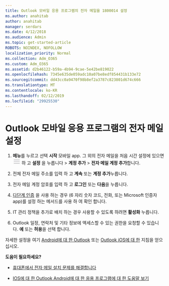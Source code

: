 ```yaml
---
title: Outlook 모바일 응용 프로그램의 전자 메일을 1800014 설정
ms.author: anahitab
author: anahitab
manager: serdars
ms.date: 4/12/2018
ms.audience: Admin
ms.topic: get-started-article
ROBOTS: NOINDEX, NOFOLLOW
localization_priority: Normal
ms.collection: Adm_O365
ms.custom: Adm_O365
ms.assetid: d2b46122-b59a-4b94-9cae-5e42be819022
ms.openlocfilehash: 7345e635de059adc10a07be8edf854431b133e72
ms.sourcegitcommit: dd43cc0a9470f98b8ef2a3787c823801d674c666
ms.translationtype: MT
ms.contentlocale: ko-KR
ms.lasthandoff: 02/12/2019
ms.locfileid: "29925530"
---
```

# <a name="set-up-email-in-the-outlook-mobile-app"></a>Outlook 모바일 응용 프로그램의 전자 메일 설정

1. **메뉴**를 누르고 선택 **시작** 모바일 app. 그 외의 전자 메일을 처음 시간 설정에 있으면![에서 메뉴 단추](media/265b9089-9630-42dd-a244-d9a412d8fe47.png) 하 고 **설정** 을 누릅니다 \> **계정 추가** \> **전자 메일 계정 추가**합니다. 
    
2. 전체 전자 메일 주소를 입력 하 고 **계속** 또는 **계정 추가**누릅니다.
    
3. 전자 메일 계정 암호를 입력 하 고 **로그인** 또는 **다음**을 누릅니다. 
    
4. [다단계 인증](https://support.office.com/article/8f0454b2-f51a-4d9c-bcde-2c48e41621c6.aspx) 을 사용 하는 경우 (6 자리 숫자 코드, 전화, 또는 Microsoft 인증자 app)를 설정 하는 메서드를 사용 하 여 확인 합니다. 
    
5. IT 관리 정책을 추가로 배치 하는 경우 사용할 수 있도록 하려면 **활성화** 누릅니다. 
    
6. Outlook 일정, 연락처 및 기타 정보에 액세스할 수 있는 권한을 요청할 수 있습니다. **예** 또는 **허용**을 선택 합니다. 
    
자세한 설정을 여기 [Android에 대 한 Outlook](https://support.office.com/article/886db551-8dfa-4fd5-b835-f8e532091872.aspx) 또는 [Outlook iOS에 대 한](https://support.office.com/article/b2de2161-cc1d-49ef-9ef9-81acd1c8e234.aspx) 지침을 얻으십시오. 
  
 **도움이 필요하세요?**
  
- [휴대폰에서 전자 메일 설치 문제를 해결합니다](https://support.office.com/article/a264ef01-9c88-48fb-9285-7017e4f31f02.aspx)
    
- [IOS에 대 한 Outlook Android에 대 한 응용 프로그램에 대 한 도움말 보기](https://support.office.com/article/218a22d1-9fa5-4889-b689-de1c63493243.aspx#ID0EAABAAA=Contact_Support)
    

